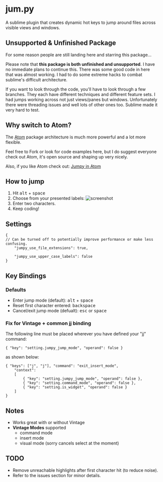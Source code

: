 # jum.py
A sublime plugin that creates dynamic hot keys to jump around files across visible views and windows.

## Unsupported & Unfinished Package
For some reason people are still landing here and starring this package...

Please note that **this package is both unfinished and unsupported**.  I have no immediate plans to continue this.  There was some good code in here that was almost working.  I had to do some extreme hacks to combat sublime's difficult architecture.

If you want to look through the code, you'll have to look through a few branches.  They each have different techniques and different feature sets.  I had jumps working across not just views/panes but windows.  Unfortunately there were threading issues and well lots of other ones too.  Sublime made it very hard to test. 

## Why switch to Atom?
The [Atom](https://atom.io/) package architecture is much more powerful and a lot more flexible.

Feel free to Fork or look for code examples here, but I do suggest everyone check out Atom, it's open source and shaping up very nicely.

Also, if you like Atom check out:
[Jumpy in Atom](https://atom.io/packages/jumpy)

## How to jump
1. Hit <kbd>alt</kbd> + <kbd>space</kbd>
2. Choose from your presented labels:
![screenshot](https://raw.github.com/DavidLGoldberg/jum.py/master/example_jumpy_labels.png)
3. Enter two characters.
4. Keep coding!

## Settings

    {
	// Can be turned off to potentially improve performance or make less confusing.
        "jumpy_use_file_extensions": true,
        
        "jumpy_use_upper_case_labels": false
	}

## Key Bindings
### Defaults
* Enter jump mode (default): <kbd>alt</kbd> + <kbd>space</kbd>
* Reset first character entered: <kbd>backspace</kbd>
* Cancel/exit jump mode (defualt): <kbd>esc</kbd> or <kbd>space</kbd>

### Fix for Vintage + common jj binding
The following line must be placed wherever you have defined your "jj" command:

    { "key": "setting.jumpy_jump_mode", "operand": false }

as shown below:

    { "keys": ["j", "j"], "command": "exit_insert_mode",
		"context":
		[
			{ "key": "setting.jumpy_jump_mode", "operand": false },
			{ "key": "setting.command_mode", "operand": false },
			{ "key": "setting.is_widget", "operand": false }
		]
	}

## Notes
* Works great with or without Vintage
* **Vintage Modes** supported
  * command mode
  * insert mode
  * visual mode (sorry cancels select at the moment)

## TODO
* Remove unreachable highlights after first character hit (to reduce noise).
* Refer to the issues section for minor details.
